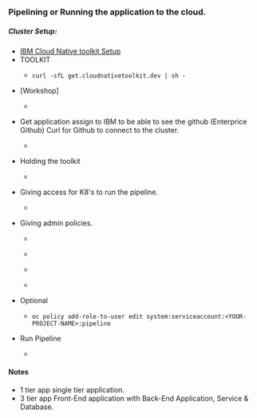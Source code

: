 ### Pipelining or Running the application to the cloud.
##### Cluster Setup:
- [IBM Cloud Native toolkit Setup ](https://cloudnativetoolkit.dev/resources/workshop/setup/)
- TOOLKIT 
   -  ```
      curl -sfL get.cloudnativetoolkit.dev | sh -
- [Workshop]
  - ```curl -sfL workshop.cloudnativetoolkit.dev | sh -

* Get application assign to IBM to be able to see the github (Enterprice Github) Curl for Github to connect to the cluster.
  - ```RELEASE=$(curl -s https://api.github.com/repos/IBM/ibm-garage-tekton-tasks/releases/latest | jq -r '.tag_name')

* Holding the toolkit
  - ```export NAMESPACE="tools"

* Giving access for K8's to run the pipeline.
  - ```kubectl apply -n ${NAMESPACE} -f "https://github.com/IBM/ibm-garage-tekton-tasks/releases/download/${RELEASE}/release.yaml"
   
* Giving admin policies.
  - ```oc adm policy add-scc-to-user anyuid system:serviceaccount:tekton-pipelines:tekton-pipelines-controller
      
  - ```oc adm policy add-scc-to-user anyuid system:serviceaccount:tekton-pipelines:tekton-pipelines-webhook
  - ```oc adm policy add-scc-to-user privileged -z pipeline
  - ```oc adm policy add-role-to-user edit -z pipeline

* Optional
  - ```oc policy add-role-to-user edit system:serviceaccount:<YOUR-PROJECT-NAME>:pipeline```
   
* Run Pipeline
  - ```oc pipeline

#### Notes
* 1 tier app single tier application.
* 3 tier app Front-End application with Back-End Application, Service & Database.
